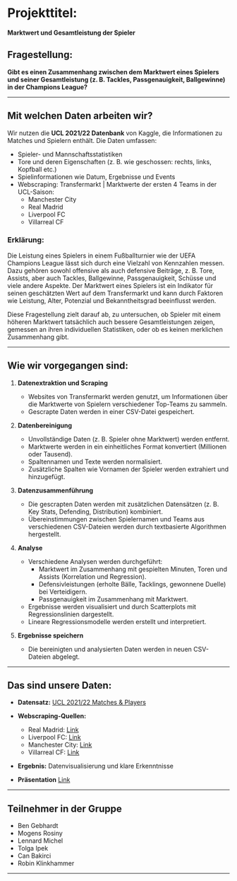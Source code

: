 # Projekttitel:  
**Marktwert und Gesamtleistung der Spieler**

## Fragestellung:  
**Gibt es einen Zusammenhang zwischen dem Marktwert eines Spielers und seiner Gesamtleistung (z. B. Tackles, Passgenauigkeit, Ballgewinne) in der Champions League?**

---

## Mit welchen Daten arbeiten wir?  
Wir nutzen die **UCL 2021/22 Datenbank** von Kaggle, die Informationen zu Matches und Spielern enthält. Die Daten umfassen:

- Spieler- und Mannschaftsstatistiken  
- Tore und deren Eigenschaften (z. B. wie geschossen: rechts, links, Kopfball etc.)  
- Spielinformationen wie Datum, Ergebnisse und Events  
- Webscraping: Transfermarkt | Marktwerte der ersten 4 Teams in der UCL-Saison:
  - Manchester City
  - Real Madrid
  - Liverpool FC
  - Villarreal CF

### Erklärung:  
Die Leistung eines Spielers in einem Fußballturnier wie der UEFA Champions League lässt sich durch eine Vielzahl von Kennzahlen messen. Dazu gehören sowohl offensive als auch defensive Beiträge, z. B. Tore, Assists, aber auch Tackles, Ballgewinne, Passgenauigkeit, Schüsse und viele andere Aspekte. Der Marktwert eines Spielers ist ein Indikator für seinen geschätzten Wert auf dem Transfermarkt und kann durch Faktoren wie Leistung, Alter, Potenzial und Bekanntheitsgrad beeinflusst werden.  

Diese Fragestellung zielt darauf ab, zu untersuchen, ob Spieler mit einem höheren Marktwert tatsächlich auch bessere Gesamtleistungen zeigen, gemessen an ihren individuellen Statistiken, oder ob es keinen merklichen Zusammenhang gibt.

---

## Wie wir vorgegangen sind:  

1. **Datenextraktion und Scraping**  
   - Websites von Transfermarkt werden genutzt, um Informationen über die Marktwerte von Spielern verschiedener Top-Teams zu sammeln.
   - Gescrapte Daten werden in einer CSV-Datei gespeichert.

2. **Datenbereinigung**  
   - Unvollständige Daten (z. B. Spieler ohne Marktwert) werden entfernt.
   - Marktwerte werden in ein einheitliches Format konvertiert (Millionen oder Tausend).
   - Spaltennamen und Texte werden normalisiert.
   - Zusätzliche Spalten wie Vornamen der Spieler werden extrahiert und hinzugefügt.

3. **Datenzusammenführung**  
   - Die gescrapten Daten werden mit zusätzlichen Datensätzen (z. B. Key Stats, Defending, Distribution) kombiniert.
   - Übereinstimmungen zwischen Spielernamen und Teams aus verschiedenen CSV-Dateien werden durch textbasierte Algorithmen hergestellt.

4. **Analyse**  
   - Verschiedene Analysen werden durchgeführt:
     - Marktwert im Zusammenhang mit gespielten Minuten, Toren und Assists (Korrelation und Regression).
     - Defensivleistungen (erholte Bälle, Tacklings, gewonnene Duelle) bei Verteidigern.
     - Passgenauigkeit im Zusammenhang mit Marktwert.
   - Ergebnisse werden visualisiert und durch Scatterplots mit Regressionslinien dargestellt.
   - Lineare Regressionsmodelle werden erstellt und interpretiert.

5. **Ergebnisse speichern**  
   - Die bereinigten und analysierten Daten werden in neuen CSV-Dateien abgelegt.

---

## Das sind unsere Daten:  

- **Datensatz:** [UCL 2021/22 Matches & Players](https://www.kaggle.com/datasets/azminetoushikwasi/ucl-202122-uefa-champions-league)
- **Webscraping-Quellen:**  
  - Real Madrid: [Link](https://www.transfermarkt.de/real-madrid/kader/verein/418/saison_id/2021)
  - Liverpool FC: [Link](https://www.transfermarkt.de/fc-liverpool/kader/verein/31/saison_id/2021)
  - Manchester City: [Link](https://www.transfermarkt.de/manchester-city/kader/verein/281/saison_id/2021)
  - Villarreal CF: [Link](https://www.transfermarkt.de/fc-villarreal/kader/verein/1050/saison_id/2021)

- **Ergebnis:** Datenvisualisierung und klare Erkenntnisse
- **Präsentation** [Link](https://thkoelnde-my.sharepoint.com/:p:/g/personal/mrosiny_th-koeln_de/EZwC1jO8PtRNlr2NK8hGJfsBzEDhViqX6qnzBj29aSVOAw?rtime=ivKDQrI73Ug)

---

## Teilnehmer in der Gruppe  
- Ben Gebhardt  
- Mogens Rosiny  
- Lennard Michel  
- Tolga Ipek  
- Can Bakirci  
- Robin Klinkhammer  

---

